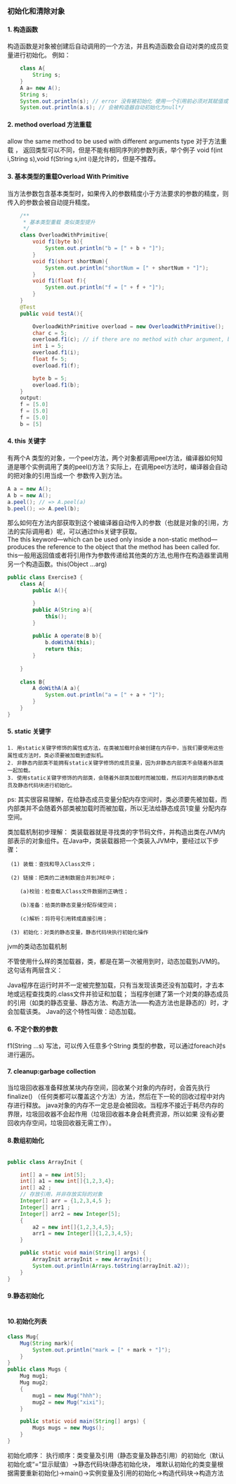 ### 初始化和清除对象
#### 1. 构造函数
构造函数是对象被创建后自动调用的一个方法，并且构造函数会自动对类的成员变量进行初始化。
例如：
```java
    class A{
        String s;
    }
    A a= new A();
    String s;
    System.out.println(s); // error 没有被初始化 使用一个引用前必须对其赋值或者初始化
    System.out.println(a.s); // 会被构造器自动初始化为null*/
```
#### 2. method overload  方法重载
allow the same method to be used with different arguments type 
对于方法重载 ， 返回类型可以不同，但是不能有相同序列的参数列表，举个例子  void f(int i,String s),void f(String s,int i)是允许的，但是不推荐。
#### 3. 基本类型的重载Overload With Primitive
当方法参数包含基本类型时，如果传入的参数精度小于方法要求的参数的精度，则传入的参数会被自动提升精度。
```java
    /**
     * 基本类型重载 类似类型提升
     */
    class OverloadWithPrimitive{
        void f1(byte b){
            System.out.println("b = [" + b + "]");
        }
        void f1(short shortNum){
            System.out.println("shortNum = [" + shortNum + "]");
        }
        void f1(float f){
            System.out.println("f = [" + f + "]");
        }
    }
    @Test
    public void testA(){

        OverloadWithPrimitive overload = new OverloadWithPrimitive();
        char c = 5; 
        overload.f1(c); // if there are no method with char argument, but a method with large type , the char type will be automatically promoted to large type.
        int i = 5;
        overload.f1(i);
        float f= 5;
        overload.f1(f);

        byte b = 5;
        overload.f1(b);
    }
    output:
    f = [5.0]
    f = [5.0]
    f = [5.0]
    b = [5]

```
#### 4. this 关键字
有两个A 类型的对象，一个peel方法，两个对象都调用peel方法，编译器如何知道是哪个实例调用了类的peel()方法？实际上，在调用peel方法时，编译器会自动的把对象的引用当成一个
参数传入到方法。
```java
A a = new A();
A b = new A();
a.peel(); // => A.peel(a)
b.peel(); => A.peel(b);
```
那么如何在方法内部获取到这个被编译器自动传入的参数（也就是对象的引用，方法的实际调用者）呢，可以通过this关键字获取。  
The this keyword—which can be used only inside a non-static method—produces the reference to the object that the method has been called
for.  
this一般用返回值或者将引用作为参数传递给其他类的方法,也用作在构造器里调用另一个构造函数。this(Object ...arg)
```java
public class Exercise3 {
    class A{
        public A(){

        }
        public A(String a){
            this();
        }
        
        public A operate(B b){
            b.doWithA(this);
            return this;
        }
        
    }
    
    class B{
        A doWithA(A a){
            System.out.println("a = [" + a + "]");
        }
    }
}
```
#### 5. static 关键字
    1. 用static关键字修饰的属性或方法，在类被加载时会被创建在内存中，当我们要使用这些属性或方法时，类必须要被加载到虚拟机。
    2. 非静态内部类不能拥有static关键字修饰的成员变量，因为非静态内部类不会随着外部类一起加载。
    3. 使用static关键字修饰的内部类，会随着外部类加载时而被加载，然后对内部类的静态成员及静态代码块进行初始化。
ps: 其实很容易理解，在给静态成员变量分配内存空间时，类必须要先被加载，而内部类并不会随着外部类被加载时而被加载，所以无法给静态成员1变量
分配内存空间。

类加载机制初步理解：
 类装载器就是寻找类的字节码文件，并构造出类在JVM内部表示的对象组件。在Java中，类装载器把一个类装入JVM中，要经过以下步骤：

     (1) 装载：查找和导入Class文件；

     (2) 链接：把类的二进制数据合并到JRE中；

        (a)校验：检查载入Class文件数据的正确性；

        (b)准备：给类的静态变量分配存储空间；

        (c)解析：将符号引用转成直接引用；

     (3) 初始化：对类的静态变量，静态代码块执行初始化操作
 jvm的类动态加载机制
 
 不管使用什么样的类加载器，类，都是在第一次被用到时，动态加载到JVM的。这句话有两层含义：
 
 Java程序在运行时并不一定被完整加载，只有当发现该类还没有加载时，才去本地或远程查找类的.class文件并验证和加载；
 当程序创建了第一个对类的静态成员的引用（如类的静态变量、静态方法、构造方法——构造方法也是静态的）时，才会加载该类。
 Java的这个特性叫做：动态加载。   
#### 6. 不定个数的参数
f1(String ...s) 写法，可以传入任意多个String 类型的参数，可以通过foreach对s进行遍历。
#### 7. cleanup:garbage collection
当垃圾回收器准备释放某块内存空间，回收某个对象的内存时，会首先执行finalize() （任何类都可以覆盖这个方法）方法，然后在下一轮的回收过程中对内存进行释放。
java对象的内存不一定总是会被回收。当程序不接近于耗尽内存的界限，垃圾回收器不会起作用（垃圾回收器本身会耗费资源，所以如果
没有必要回收内存空间，垃圾回收器无需工作）。
#### 8.数组初始化
```java

public class ArrayInit {

    int[] a = new int[5];
    int[] a1 = new int[]{1,2,3,4};
    int[] a2 ;
    // 存放引用，并非存放实际的对象
    Integer[] arr = {1,2,3,4,5 };
    Integer[] arr1 ;
    Integer[] arr2 = new Integer[5];
    {
        a2 = new int[]{1,2,3,4,5};
        arr1 = new Integer[]{1,2,3,4,5};
    }

    public static void main(String[] args) {
        ArrayInit arrayInit = new ArrayInit();
        System.out.println(Arrays.toString(arrayInit.a2));
    }
}

```
#### 9.静态初始化
```java

```
#### 10.初始化列表
```java
class Mug{
    Mug(String mark){
        System.out.println("mark = [" + mark + "]");
    }
}
public class Mugs {
    Mug mug1;
    Mug mug2;
    {
        mug1 = new Mug("hhh");
        mug2 = new Mug("xixi");
    }

    public static void main(String[] args) {
        Mugs mugs = new Mugs();
    }
}

```
初始化顺序：
执行顺序：类变量及引用（静态变量及静态引用）的初始化（默认初始化或“=”显示赋值）->静态代码块(静态初始化块，
堆默认初始化的类变量根据需要重新初始化)->main()->实例变量及引用的初始化->构造代码块->构造方法
